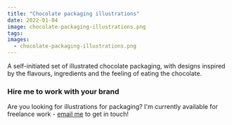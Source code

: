 ```yaml
---
title: "Chocolate packaging illustrations"
date: 2022-01-04
image: chocolate-packaging-illustrations.png
tags:
images:
  - chocolate-packaging-illustrations.png
---
```


A self-initiated set of illustrated chocolate packaging, with designs inspired by the flavours, ingredients and the feeling of eating the chocolate.

### Hire me to work with your brand
Are you looking for illustrations for packaging? I'm currently available for freelance work - [email me](mailto:vicky@vickyhughes.co.uk) to get in touch!
